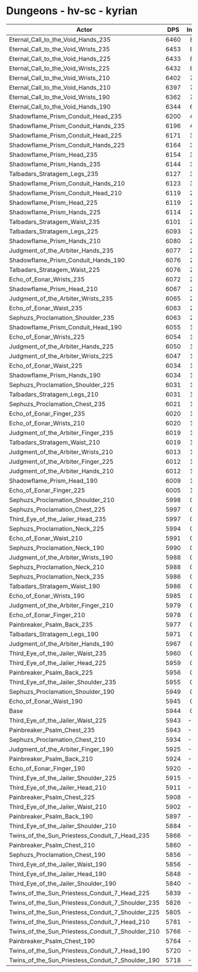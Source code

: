 # Dungeons - hv-sc - kyrian
| Actor | DPS | Increase |
|---|:---:|:---:|
|Eternal_Call_to_the_Void_Hands_235|6460|8.69%|
|Eternal_Call_to_the_Void_Wrists_235|6453|8.57%|
|Eternal_Call_to_the_Void_Hands_225|6433|8.24%|
|Eternal_Call_to_the_Void_Wrists_225|6432|8.22%|
|Eternal_Call_to_the_Void_Wrists_210|6402|7.71%|
|Eternal_Call_to_the_Void_Hands_210|6397|7.63%|
|Eternal_Call_to_the_Void_Wrists_190|6362|7.04%|
|Eternal_Call_to_the_Void_Hands_190|6344|6.74%|
|Shadowflame_Prism_Conduit_Head_235|6200|4.32%|
|Shadowflame_Prism_Conduit_Hands_235|6196|4.25%|
|Shadowflame_Prism_Conduit_Head_225|6171|3.83%|
|Shadowflame_Prism_Conduit_Hands_225|6164|3.71%|
|Shadowflame_Prism_Head_235|6154|3.54%|
|Shadowflame_Prism_Hands_235|6144|3.37%|
|Talbadars_Stratagem_Legs_235|6127|3.09%|
|Shadowflame_Prism_Conduit_Hands_210|6123|3.02%|
|Shadowflame_Prism_Conduit_Head_210|6119|2.95%|
|Shadowflame_Prism_Head_225|6119|2.95%|
|Shadowflame_Prism_Hands_225|6114|2.87%|
|Talbadars_Stratagem_Waist_235|6101|2.65%|
|Talbadars_Stratagem_Legs_225|6093|2.52%|
|Shadowflame_Prism_Hands_210|6080|2.30%|
|Judgment_of_the_Arbiter_Hands_235|6077|2.25%|
|Shadowflame_Prism_Conduit_Hands_190|6076|2.23%|
|Talbadars_Stratagem_Waist_225|6076|2.23%|
|Echo_of_Eonar_Wrists_235|6072|2.16%|
|Shadowflame_Prism_Head_210|6067|2.08%|
|Judgment_of_the_Arbiter_Wrists_235|6065|2.04%|
|Echo_of_Eonar_Waist_235|6063|2.01%|
|Sephuzs_Proclamation_Shoulder_235|6063|2.01%|
|Shadowflame_Prism_Conduit_Head_190|6055|1.88%|
|Echo_of_Eonar_Wrists_225|6054|1.86%|
|Judgment_of_the_Arbiter_Hands_225|6050|1.79%|
|Judgment_of_the_Arbiter_Wrists_225|6047|1.74%|
|Echo_of_Eonar_Waist_225|6034|1.52%|
|Shadowflame_Prism_Hands_190|6034|1.52%|
|Sephuzs_Proclamation_Shoulder_225|6031|1.47%|
|Talbadars_Stratagem_Legs_210|6031|1.47%|
|Sephuzs_Proclamation_Chest_235|6021|1.30%|
|Echo_of_Eonar_Finger_235|6020|1.29%|
|Echo_of_Eonar_Wrists_210|6020|1.29%|
|Judgment_of_the_Arbiter_Finger_235|6019|1.27%|
|Talbadars_Stratagem_Waist_210|6019|1.27%|
|Judgment_of_the_Arbiter_Wrists_210|6013|1.17%|
|Judgment_of_the_Arbiter_Finger_225|6012|1.15%|
|Judgment_of_the_Arbiter_Hands_210|6012|1.15%|
|Shadowflame_Prism_Head_190|6009|1.10%|
|Echo_of_Eonar_Finger_225|6005|1.03%|
|Sephuzs_Proclamation_Shoulder_210|5998|0.92%|
|Sephuzs_Proclamation_Chest_225|5997|0.90%|
|Third_Eye_of_the_Jailer_Head_235|5997|0.90%|
|Sephuzs_Proclamation_Neck_225|5994|0.85%|
|Echo_of_Eonar_Waist_210|5991|0.80%|
|Sephuzs_Proclamation_Neck_190|5990|0.78%|
|Judgment_of_the_Arbiter_Wrists_190|5988|0.75%|
|Sephuzs_Proclamation_Neck_210|5988|0.75%|
|Sephuzs_Proclamation_Neck_235|5986|0.72%|
|Talbadars_Stratagem_Waist_190|5986|0.72%|
|Echo_of_Eonar_Wrists_190|5985|0.70%|
|Judgment_of_the_Arbiter_Finger_210|5979|0.60%|
|Echo_of_Eonar_Finger_210|5978|0.58%|
|Painbreaker_Psalm_Back_235|5977|0.56%|
|Talbadars_Stratagem_Legs_190|5971|0.46%|
|Judgment_of_the_Arbiter_Hands_190|5967|0.40%|
|Third_Eye_of_the_Jailer_Waist_235|5960|0.28%|
|Third_Eye_of_the_Jailer_Head_225|5959|0.26%|
|Painbreaker_Psalm_Back_225|5956|0.21%|
|Third_Eye_of_the_Jailer_Shoulder_235|5955|0.19%|
|Sephuzs_Proclamation_Shoulder_190|5949|0.09%|
|Echo_of_Eonar_Waist_190|5945|0.03%|
|Base|5944|0.00%|
|Third_Eye_of_the_Jailer_Waist_225|5943|-0.01%|
|Painbreaker_Psalm_Chest_235|5943|-0.01%|
|Sephuzs_Proclamation_Chest_210|5934|-0.16%|
|Judgment_of_the_Arbiter_Finger_190|5925|-0.31%|
|Painbreaker_Psalm_Back_210|5924|-0.33%|
|Echo_of_Eonar_Finger_190|5920|-0.40%|
|Third_Eye_of_the_Jailer_Shoulder_225|5915|-0.48%|
|Third_Eye_of_the_Jailer_Head_210|5911|-0.55%|
|Painbreaker_Psalm_Chest_225|5908|-0.60%|
|Third_Eye_of_the_Jailer_Waist_210|5902|-0.70%|
|Painbreaker_Psalm_Back_190|5897|-0.78%|
|Third_Eye_of_the_Jailer_Shoulder_210|5884|-1.00%|
|Twins_of_the_Sun_Priestess_Conduit_7_Head_235|5866|-1.30%|
|Painbreaker_Psalm_Chest_210|5860|-1.40%|
|Sephuzs_Proclamation_Chest_190|5856|-1.47%|
|Third_Eye_of_the_Jailer_Waist_190|5856|-1.47%|
|Third_Eye_of_the_Jailer_Head_190|5848|-1.61%|
|Third_Eye_of_the_Jailer_Shoulder_190|5840|-1.74%|
|Twins_of_the_Sun_Priestess_Conduit_7_Head_225|5839|-1.76%|
|Twins_of_the_Sun_Priestess_Conduit_7_Shoulder_235|5826|-1.98%|
|Twins_of_the_Sun_Priestess_Conduit_7_Shoulder_225|5805|-2.33%|
|Twins_of_the_Sun_Priestess_Conduit_7_Head_210|5781|-2.73%|
|Twins_of_the_Sun_Priestess_Conduit_7_Shoulder_210|5766|-2.99%|
|Painbreaker_Psalm_Chest_190|5764|-3.02%|
|Twins_of_the_Sun_Priestess_Conduit_7_Head_190|5720|-3.76%|
|Twins_of_the_Sun_Priestess_Conduit_7_Shoulder_190|5718|-3.79%|
